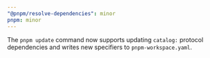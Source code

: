 ```yaml
---
"@pnpm/resolve-dependencies": minor
pnpm: minor
---
```


The `pnpm update` command now supports updating `catalog:` protocol dependencies and writes new specifiers to `pnpm-workspace.yaml`.

